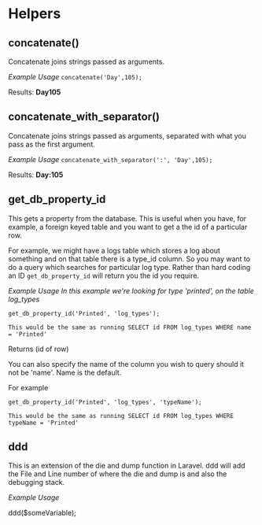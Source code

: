 # Helpers

## concatenate()

Concatenate joins strings passed as arguments. 

_Example Usage_
`concatenate('Day',105);`

Results: **Day105**

## concatenate_with_separator()

Concatenate joins strings passed as arguments, separated with what you pass as the first argument. 

_Example Usage_
`concatenate_with_separator(':', 'Day',105);`

Results: **Day:105**

## get_db_property_id

This gets a property from the database. This is useful when you have, for example, a foreign keyed table and you
want to get a the id of a particular row. 

For example, we might have a logs table which stores a log about something and on that table there is a type_id column. 
So you may want to do a query which searches for particular log type. Rather than hard coding an ID `get_db_property_id`
will return you the id you require. 

_Example Usage_
_In this example we're looking for type 'printed', on the table log_types_

`get_db_property_id('Printed', 'log_types');`

    This would be the same as running SELECT id FROM log_types WHERE name = 'Printed'

Returns (id of row)

You can also specify the name of the column you wish to query should it not be 'name'. Name is the default. 

For example

`get_db_property_id('Printed', 'log_types', 'typeName');`

    This would be the same as running SELECT id FROM log_types WHERE typeName = 'Printed'
    
## ddd

This is an extension of the die and dump function in Laravel. ddd will add the File and Line number 
of where the die and dump is and also the debugging stack. 

_Example Usage_

ddd($someVariable);
